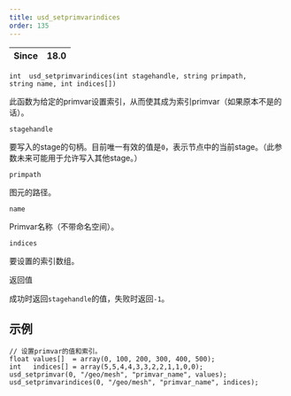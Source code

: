 ```yaml
---
title: usd_setprimvarindices
order: 135
---
```

| Since | 18.0 |
| --- | --- |

`int  usd_setprimvarindices(int stagehandle, string primpath, string name, int indices[])`

此函数为给定的primvar设置索引，从而使其成为索引primvar（如果原本不是的话）。

`stagehandle`

要写入的stage的句柄。目前唯一有效的值是`0`，表示节点中的当前stage。（此参数未来可能用于允许写入其他stage。）

`primpath`

图元的路径。

`name`

Primvar名称（不带命名空间）。

`indices`

要设置的索引数组。

返回值

成功时返回`stagehandle`的值，失败时返回`-1`。

## 示例

```vex
// 设置primvar的值和索引。
float values[]  = array(0, 100, 200, 300, 400, 500);
int   indices[] = array(5,5,4,4,3,3,2,2,1,1,0,0);
usd_setprimvar(0, "/geo/mesh", "primvar_name", values); 
usd_setprimvarindices(0, "/geo/mesh", "primvar_name", indices);

```
